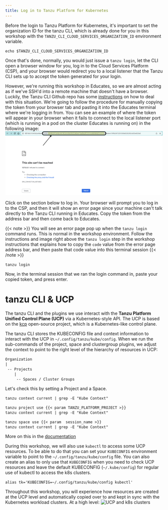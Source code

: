 ```yaml
---
title: Log in to Tanzu Platform for Kubernetes 
---
```


Before the login to Tanzu Platform for Kubernetes, it's important to set the organization ID for the tanzu CLI, which is already done for you in this workshop with the `TANZU_CLI_CLOUD_SERVICES_ORGANIZATION_ID` environment variable.
```execute
echo $TANZU_CLI_CLOUD_SERVICES_ORGANIZATION_ID
```

Once that's done, normally, you would just issue a `tanzu login`, let the CLI open a browser window for you, log in to the Cloud Services Platform (CSP), and your browser would redirect you to a local listener that the Tanzu CLI sets up to accept the token generated for your login.  

However, we're running this workshop in Educates, so we are almost acting as if we've SSH'd into a remote machine that doesn't have a browser.  Luckily, the Tanzu CLI Github repo has some [instructions](https://github.com/vmware-tanzu/tanzu-cli/blob/main/docs/quickstart/quickstart.md#interactive-login) on how to deal with this situation.  We're going to follow the procedure for manually copying the token from your browser tab and pasting it into the Educates terminal where we're logging in from.  You can see an example of where the token will appear in your browser when it fails to connect to the local listener port (which is running in a pod on the cluster Educates is running on) in the following image:
![Image showing the login token we need to copy in the URL line of your browser](https://raw.githubusercontent.com/vmware-tanzu/tanzu-cli/6a11ce93cd4e811e213e8439e090e1d73a053fd3/docs/quickstart/images/interactive_login_copy_authcode.png)

Click on the section below to log in. Your browser will prompt you to log in to the CSP, and then it will show an error page since your machine can't talk directly to the Tanzu CLI running in Educates. Copy the token from the address bar and then come back to Educates.

{{< note >}}
You will see an error page pop up when the `tanzu login` command runs. This is normal in the workshop environment.  Follow the instructions and image right above the `tanzu login` step in the workshop instructions that explains how to copy the `code` value from the error page address bar, and then paste that code value into this terminal session
{{< /note >}}

```execute
tanzu login
```

Now, in the terminal session that we ran the login command in, paste your copied token, and press enter.

# tanzu CLI & UCP
The tanzu CLI and the plugins we use interact with the **Tanzu Platform Unified Control Plane (UCP)** via a Kubernetes-style API. The UCP is based on the [kcp](https://github.com/kcp-dev/kcp) open-source project, which is a Kubernetes-like control plane.

The tanzu CLI stores the KUBECONFIG file and context information to interact with the UCP in `~/.config/tanzu/kube/config`. When we run the sub-commands of the project, space and clustergroup plugins, we adjust the context to point to the right level of the hierarchy of resources in UCP:
```
Organization
|
 -- Projects
    |
     -- Spaces / Cluster Groups
```

Let's check this by setting a Project and a Space.
```execute
tanzu context current | grep -E "Kube Context"
```

```execute
tanzu project use {{< param TANZU_PLATFORM_PROJECT >}}
tanzu context current | grep -E "Kube Context"
```

```execute
tanzu space use {{< param  session_name >}}
tanzu context current | grep -E "Kube Context"
```

More on this in the [documentation](https://docs.vmware.com/en/VMware-Tanzu-Platform/services/create-manage-apps-tanzu-platform-k8s/how-to-create-and-manage-cli-contexts.html)

During this workshop, we will also use `kubectl` to access some UCP resources. To be able to do that you can set your `KUBECONFIG` environment variable to point to the `~/.config/tanzu/kube/config` file. 
You can also create an alias to only use that `KUBECONFIG` when you need to check UCP resources and leave the default KUBECONFIG (`~/.kube/config`) for regular use of kubectl to access the k8s clusters.
```
alias tk='KUBECONFIG=~/.config/tanzu/kube/config kubectl'
```

Throughout this workshop, you will experience how resources are created at the UCP level and automatically copied over to and kept in sync with the Kubernetes workload clusters. At a high level:
![UCP and k8s clusters](../images/ucpsync.png)